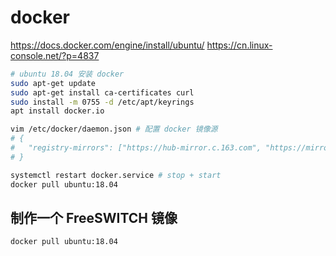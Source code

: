 # docker

https://docs.docker.com/engine/install/ubuntu/
https://cn.linux-console.net/?p=4837

```sh
# ubuntu 18.04 安装 docker
sudo apt-get update
sudo apt-get install ca-certificates curl
sudo install -m 0755 -d /etc/apt/keyrings
apt install docker.io

vim /etc/docker/daemon.json # 配置 docker 镜像源
# {
#   "registry-mirrors": ["https://hub-mirror.c.163.com", "https://mirror.baidubce.com", "https://ccr.ccs.tencentyun.com", "https://dockerproxy.com"]
# }

systemctl restart docker.service # stop + start
docker pull ubuntu:18.04
```

## 制作一个 FreeSWITCH 镜像

```sh
docker pull ubuntu:18.04
```
